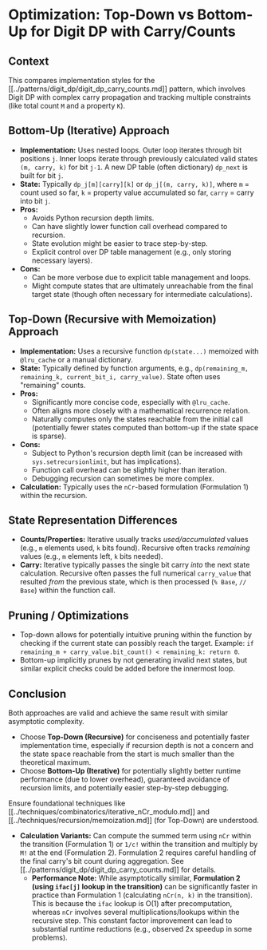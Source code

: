# Optimization: Top-Down vs Bottom-Up for Digit DP with Carry/Counts

## Context

This compares implementation styles for the [[../patterns/digit_dp/digit_dp_carry_counts.md]] pattern, which involves Digit DP with complex carry propagation and tracking multiple constraints (like total count `M` and a property `K`).

## Bottom-Up (Iterative) Approach

*   **Implementation:** Uses nested loops. Outer loop iterates through bit positions `j`. Inner loops iterate through previously calculated valid states `(m, carry, k)` for bit `j-1`. A new DP table (often dictionary) `dp_next` is built for bit `j`.
*   **State:** Typically `dp_j[m][carry][k]` or `dp_j[(m, carry, k)]`, where `m` = count used so far, `k` = property value accumulated so far, `carry` = carry into bit `j`.
*   **Pros:**
    *   Avoids Python recursion depth limits.
    *   Can have slightly lower function call overhead compared to recursion.
    *   State evolution might be easier to trace step-by-step.
    *   Explicit control over DP table management (e.g., only storing necessary layers).
*   **Cons:**
    *   Can be more verbose due to explicit table management and loops.
    *   Might compute states that are ultimately unreachable from the final target state (though often necessary for intermediate calculations).

## Top-Down (Recursive with Memoization) Approach

*   **Implementation:** Uses a recursive function `dp(state...)` memoized with `@lru_cache` or a manual dictionary.
*   **State:** Typically defined by function arguments, e.g., `dp(remaining_m, remaining_k, current_bit_i, carry_value)`. State often uses "remaining" counts.
*   **Pros:**
    *   Significantly more concise code, especially with `@lru_cache`.
    *   Often aligns more closely with a mathematical recurrence relation.
    *   Naturally computes only the states reachable from the initial call (potentially fewer states computed than bottom-up if the state space is sparse).
*   **Cons:**
    *   Subject to Python's recursion depth limit (can be increased with `sys.setrecursionlimit`, but has implications).
    *   Function call overhead can be slightly higher than iteration.
    *   Debugging recursion can sometimes be more complex.
*   **Calculation:** Typically uses the `nCr`-based formulation (Formulation 1) within the recursion.

## State Representation Differences

*   **Counts/Properties:** Iterative usually tracks *used/accumulated* values (e.g., `m` elements used, `k` bits found). Recursive often tracks *remaining* values (e.g., `m` elements left, `k` bits needed).
*   **Carry:** Iterative typically passes the single bit carry *into* the next state calculation. Recursive often passes the full numerical `carry_value` that resulted *from* the previous state, which is then processed (`% Base`, `// Base`) within the function call.

## Pruning / Optimizations

*   Top-down allows for potentially intuitive pruning within the function by checking if the current state can possibly reach the target. Example: `if remaining_m + carry_value.bit_count() < remaining_k: return 0`.
*   Bottom-up implicitly prunes by not generating invalid next states, but similar explicit checks could be added before the innermost loop.

## Conclusion

Both approaches are valid and achieve the same result with similar asymptotic complexity.

*   Choose **Top-Down (Recursive)** for conciseness and potentially faster implementation time, especially if recursion depth is not a concern and the state space reachable from the start is much smaller than the theoretical maximum.
*   Choose **Bottom-Up (Iterative)** for potentially slightly better runtime performance (due to lower overhead), guaranteed avoidance of recursion limits, and potentially easier step-by-step debugging.

Ensure foundational techniques like [[../techniques/combinatorics/iterative_nCr_modulo.md]] and [[../techniques/recursion/memoization.md]] (for Top-Down) are understood.

*   **Calculation Variants:** Can compute the summed term using `nCr` within the transition (Formulation 1) or `1/c!` within the transition and multiply by `M!` at the end (Formulation 2). Formulation 2 requires careful handling of the final carry's bit count during aggregation. See [[../patterns/digit_dp/digit_dp_carry_counts.md]] for details.
    *   **Performance Note:** While asymptotically similar, **Formulation 2 (using `ifac[j]` lookup in the transition)** can be significantly faster in practice than Formulation 1 (calculating `nCr(n, k)` in the transition). This is because the `ifac` lookup is O(1) after precomputation, whereas `nCr` involves several multiplications/lookups within the recursive step. This constant factor improvement can lead to substantial runtime reductions (e.g., observed 2x speedup in some problems). 